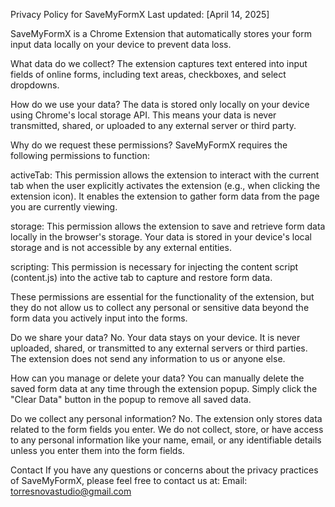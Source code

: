 Privacy Policy for SaveMyFormX
Last updated: [April 14, 2025]

SaveMyFormX is a Chrome Extension that automatically stores your form input data locally on your device to prevent data loss.

What data do we collect?
The extension captures text entered into input fields of online forms, including text areas, checkboxes, and select dropdowns.

How do we use your data?
The data is stored only locally on your device using Chrome's local storage API. This means your data is never transmitted, shared, or uploaded to any external server or third party.

Why do we request these permissions?
SaveMyFormX requires the following permissions to function:

activeTab: This permission allows the extension to interact with the current tab when the user explicitly activates the extension (e.g., when clicking the extension icon). It enables the extension to gather form data from the page you are currently viewing.

storage: This permission allows the extension to save and retrieve form data locally in the browser's storage. Your data is stored in your device's local storage and is not accessible by any external entities.

scripting: This permission is necessary for injecting the content script (content.js) into the active tab to capture and restore form data.

These permissions are essential for the functionality of the extension, but they do not allow us to collect any personal or sensitive data beyond the form data you actively input into the forms.

Do we share your data?
No. Your data stays on your device. It is never uploaded, shared, or transmitted to any external servers or third parties. The extension does not send any information to us or anyone else.

How can you manage or delete your data?
You can manually delete the saved form data at any time through the extension popup. Simply click the "Clear Data" button in the popup to remove all saved data.

Do we collect any personal information?
No. The extension only stores data related to the form fields you enter. We do not collect, store, or have access to any personal information like your name, email, or any identifiable details unless you enter them into the form fields.

Contact
If you have any questions or concerns about the privacy practices of SaveMyFormX, please feel free to contact us at:
Email: torresnovastudio@gmail.com
